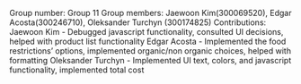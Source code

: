 Group number: Group 11
Group members: Jaewoon Kim(300069520), Edgar Acosta(300246710), Oleksander Turchyn (300174825)
Contributions: Jaewoon Kim - Debugged javascript functionality, consulted UI decisions, helped with product list functionality
              Edgar Acosta - Implemented the food restrictions’ options, implemented organic/non organic choices, helped with formatting
              Oleksander Turchyn -  Implemented UI text, colors, and javascript functionality, implemented total cost
